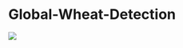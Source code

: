 # Global-Wheat-Detection

<img src="![image](https://user-images.githubusercontent.com/42629922/126871893-7547c40f-43c9-442c-a4f5-542ed5c6ad0c.png)">
